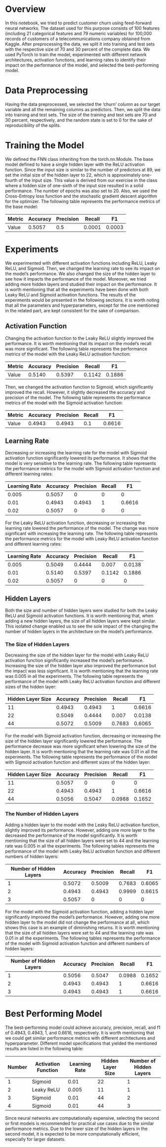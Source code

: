 # Overview 

In this notebook, we tried to predict customer churn using feed-forward neural networks. The dataset used for this purpose consists of 100 features (including 21 categorical features and 79 numeric variables) for 100,000 records of customers of a telecommunications company obtained from Kaggle. After preprocessing the data, we split it into training and test sets with the respective size of 70 and 30 percent of the complete data. We used PyTorch to train the model, experimented with different network architectures, activation functions, and learning rates to identify their impact on the performance of the model, and selected the best-performing model. 


# Data Preprocessing

Having the data preprocessed, we selected the ‘churn’ column as our target variable and all the remaining columns as predictors. Then, we split the data into training and test sets. The size of the training and test sets are 70 and 30 percent, respectively, and the random state is set to 0 for the sake of reproducibility of the splits. 


# Training the Model

We defined the FNN class inheriting from the torch.nn.Module. The base model defined to have a single hidden layer with the ReLU activation function. Since the input size is similar to the number of predictors at 89, we set the initial size of the hidden layer to 22, which is approximately one-fourth of the input size. This value is derived from our exercise in the class where a hidden size of one-sixth of the input size resulted in a solid performance. The number of epochs was also set to 20. Also, we used the Cross-Entropy loss function and the stochastic gradient descent algorithm for the optimizer. The following table represents the performance metrics of the base model:

Metric | Accuracy |	Precision |	Recall |	F1
--- | --- | --- | --- | --- | 
Value |	0.5057 |	0.5 |	0.0001 |	0.0003


# Experiments
We experimented with different activation functions including ReLU, Leaky ReLU, and Sigmoid. Then, we changed the learning rate to see its impact on the model’s performance. We also changed the size of the hidden layer to see how it impacts the performance of the model. Moreover, we tried adding more hidden layers and studied their impact on the performance. It is worth mentioning that all the experiments have been done with both Leaky ReLU and Sigmoid activation functions. The results of the experiments would be presented in the following sections. It is worth noting that all the parameters and hyperparameters, except for the one mentioned in the related part, are kept consistent for the sake of comparison.  

## Activation Function

Changing the activation function to the Leaky ReLU slightly improved the performance. It is worth mentioning that its impact on the model’s recall was more significant. The following table represents the performance metrics of the model with the Leaky ReLU activation function:

Metric | Accuracy |	Precision |	Recall |	F1
--- | --- | --- | --- | --- | 
Value |	0.5140 |	0.5397 |	0.1142 |	0.1886

Then, we changed the activation function to Sigmoid, which significantly improved the recall. However, it slightly decreased the accuracy and precision of the model. The following table represents the performance metrics of the model with the Sigmoid activation function:

Metric | Accuracy |	Precision |	Recall |	F1
--- | --- | --- | --- | --- | 
Value |	0.4943 |	0.4943 |	0.1 |	0.6616


## Learning Rate

Decreasing or increasing the learning rate for the model with Sigmoid activation function significantly lowered its performance. It shows that the model is very sensitive to the learning rate. The following table represents the performance metrics for the model with Sigmoid activation function and different learning rates:

| Learning Rate | Accuracy  | Precision  | Recall | F1     |
|---------------|-----------|------------|--------|--------|
| 0.005         | 0.5057    | 0          | 0      | 0      |
| 0.01          | 0.4943    | 0.4943     | 1      | 0.6616 |
| 0.02          | 0.5057    | 0          | 0      | 0      |


For the Leaky ReLU activation function, decreasing or increasing the learning rate lowered the performance of the model. The change was more significant with increasing the learning rate. The following table represents the performance metrics for the model with Leaky ReLU activation function and different learning rates:

| Learning Rate | Accuracy  | Precision  | Recall | F1     |
|---------------|-----------|------------|--------|--------|
| 0.005         | 0.5049    | 0.4444     | 0.007      | 0.0138      |
| 0.01          | 0.5140    | 0.5397     | 0.1142     | 0.1886      |
| 0.02          | 0.5057    | 0          | 0          | 0           |


## Hidden Layers

Both the size and number of hidden layers were studied for both the Leaky ReLU and Sigmoid activation functions. It is worth mentioning that, when adding a new hidden layers, the size of all hidden layers were kept similar. This isolated change enabled us to see the sole impact of the changing the number of hidden layers in the architecture on the model’s performance. 

### The Size of Hidden Layers

Decreasing the size of the hidden layer for the model with Leaky ReLU activation function significantly increased the model’s performance. Increasing the size of the hidden layer also improved the performance but the impact was less significant. It is worth mentioning that the learning rate was 0.005 in all the experiments. The following table represents the performance of the model with Leaky ReLU activation function and different sizes of the hidden layer:

| Hidden Layer Size | Accuracy |	Precision |	Recall |	F1 |
| --- | --- | --- | --- | --- | 
| 11 |	0.4943 |	0.4943 |	1 |	0.6616 |
| 22 |	0.5049 |	0.4444 |	0.007 |	0.0138 |
| 44 |	0.5072 |	0.5009 |	0.7683 |	0.6065 |

For the model with Sigmoid activation function, decreasing or increasing the size of the hidden layer significantly lowered the performance. The performance decrease was more significant when lowering the size of the hidden layer. It is worth mentioning that the learning rate was 0.01 in all the experiments. The following table represents the performance of the model with Sigmoid activation function and different sizes of the hidden layer:

| Hidden Layer Size | Accuracy |	Precision |	Recall |	F1 |
| --- | --- | --- | --- | --- | 
| 11 |	0.5057 |	0 |	0 |	0 |
| 22 |	0.4943 |	0.4943 |	1 |	0.6616 |
| 44 |	0.5056 |	0.5047 |	0.0988 |	0.1652 |


### The Number of Hidden Layers

Adding a hidden layer to the model with the Leaky ReLU activation function, slightly improved its performance. However, adding one more layer to the decreased the performance of the model significantly. It is worth mentioning that the size of all hidden layers were set to 44 and the learning rate was 0.005 in all the experiments. The following tables represents the performance of the model with Leaky ReLU activation function and different numbers of hidden layers:

| Number of Hidden Layers | Accuracy |	Precision |	Recall |	F1 |
| --- | --- | --- | --- | --- | 
| 1 |	0.5072 |	0.5009 |	0.7683 |	0.6065 |
| 2 |	0.4943 |	0.4943 |	0.9999 |	0.6615 |
| 3 |	0.5057 |	0 |	0 |	0 |

For the model with the Sigmoid activation function, adding a hidden layer significantly improved the model’s performance. However, adding one more hidden layer to the model did not change the performance at all, which shows this case is an example of diminishing returns. It is worth mentioning that the size of all hidden layers were set to 44 and the learning rate was 0.01 in all the experiments. The following tables represents the performance of the model with Sigmoid activation function and different numbers of hidden layers:

| Number of Hidden Layers | Accuracy |	Precision |	Recall |	F1 |
| --- | --- | --- | --- | --- | 
| 1 |	0.5056 |	0.5047 |	0.0988 |	0.1652 |
| 2 |	0.4943 |	0.4943 |	1 |	0.6616 |
| 3 |	0.4943 |	0.4943 |	1 |	0.6616 |


# Best Performing Model

The best-performing model could achieve accuracy, precision, recall, and f1 of 0.4943, 0.4943, 1, and 0.6616, respectively. It is worth mentioning that we could get similar performance metrics with different architectures and hyperparameter. Different model specifications that yielded the mentioned results are listed in the following table:

| Number | Activation Function |	Learning Rate |	Hidden Layer Size |	Number of Hidden Layers |
| --- | --- | --- | --- | --- | 
| 1 |	Sigmoid |	0.01 |	22 |	1 |
| 2 |	Leaky ReLU |	0.005 |	11 |	1 |
| 3 |	Sigmoid |	0.01 |	44 |	2 |
| 4 |	Sigmoid |	0.01 |	44 |	3 |

Since neural networks are computationally expensive, selecting the second or first models is recommended for practical use cases due to the similar performance metrics. Due to the lower size of the hidden layers in the second model, it is expected to be more computationally efficient, especially for larger datasets. 
